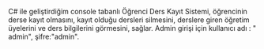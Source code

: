 C# ile geliştirdiğim console tabanlı Öğrenci Ders Kayıt Sistemi, öğrencinin derse kayıt olmasını, kayıt olduğu dersleri silmesini,
derslere giren öğretim üyelerini ve ders bilgilerini görmesini, sağlar. Admin girişi için kullanıcı adı : " admin", şifre:"admin".
